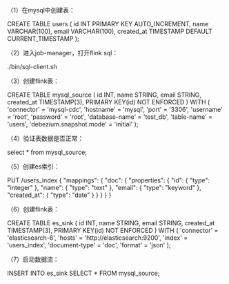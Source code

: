 


（1）在mysql中创建表：

CREATE TABLE users (
    id INT PRIMARY KEY AUTO_INCREMENT,
    name VARCHAR(100),
    email VARCHAR(100),
    created_at TIMESTAMP DEFAULT CURRENT_TIMESTAMP
);


（2）进入job-manager，打开flink sql：

./bin/sql-client.sh


（3）创建flink表：

CREATE TABLE mysql_source (
    id INT,
    name STRING,
    email STRING,
    created_at TIMESTAMP(3),
    PRIMARY KEY(id) NOT ENFORCED
) WITH (
    'connector' = 'mysql-cdc',
    'hostname' = 'mysql',
    'port' = '3306',
    'username' = 'root',
    'password' = 'root',
    'database-name' = 'test_db',
    'table-name' = 'users',
    'debezium.snapshot.mode' = 'initial'
);


（4）验证表数据是否正常：

select * from mysql_source;

（5）创建es索引：

PUT /users_index
{
    "mappings": {
        "doc": {
            "properties": {
                "id": { "type": "integer" },
                "name": { "type": "text" },
                "email": { "type": "keyword" },
                "created_at": { "type": "date" }
            }
        }
    }
}

（6）创建flink表：

CREATE TABLE es_sink (
    id INT,
    name STRING,
    email STRING,
    created_at TIMESTAMP(3),
    PRIMARY KEY(id) NOT ENFORCED
    ) WITH (
        'connector' = 'elasticsearch-6',
        'hosts' = 'http://elasticsearch:9200',
        'index' = 'users_index',
        'document-type' = 'doc',
        'format' = 'json'
);

（7）启动数据流：

INSERT INTO es_sink SELECT * FROM mysql_source;